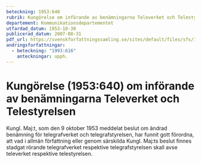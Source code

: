 ```yaml
---
beteckning: 1953:640
rubrik: Kungörelse om införande av benämningarna Televerket och Telestyrelsen
departement: Kommunikationsdepartementet
utfardad_datum: 1953-10-30
publicerad_datum: 2007-08-31
pdf_url: https://svenskforfattningssamling.se/sites/default/files/sfs/1953-10/SFS1953-640.pdf
andringsforfattningar:
  - beteckning: "1993:616"
    anteckningar: upph.
---
```


# Kungörelse (1953:640) om införande av benämningarna Televerket och Telestyrelsen

Kungl. Maj:t, som den 9 oktober 1953 meddelat beslut om ändrad benämning för telegrafverket och telegrafstyrelsen, har funnit gott förordna, att vad i allmän författning eller genom särskilda Kungl. Maj:ts beslut finnes stadgat rörande telegrafverket respektive telegrafstyrelsen skall avse televerket respektive telestyrelsen.